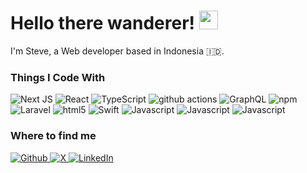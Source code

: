 <!-- Heading -->
<h1> Hello there wanderer! <img src = "https://raw.githubusercontent.com/MartinHeinz/MartinHeinz/master/wave.gif" width = 30px></h1>
<p>
  I'm Steve, a Web developer based in Indonesia 🇮🇩.
</p>


<h3>Things I Code With</h3>
<p>
  <img alt="Next JS" src="https://img.shields.io/badge/-Next_Js-000000?style=flat-square&logo=nextdotjs&logoColor=white">
  <img alt="React" src="https://img.shields.io/badge/-React-45b8d8?style=flat-square&logo=react&logoColor=white" />
  <img alt="TypeScript" src="https://img.shields.io/badge/-TypeScript-007ACC?style=flat-square&logo=typescript&logoColor=white" />
  <img alt="github actions" src="https://img.shields.io/badge/-Github_Actions-2088FF?style=flat-square&logo=github-actions&logoColor=white" />
  <img alt="GraphQL" src="https://img.shields.io/badge/-GraphQL-E10098?style=flat-square&logo=graphql&logoColor=white" />
  
  <img alt="npm" src="https://img.shields.io/badge/-NPM-CB3837?style=flat-square&logo=npm&logoColor=white" />
  <img alt="Laravel" src="https://img.shields.io/badge/-Laravel-FF2D20?style=flat-square&logo=npm&logoColor=white">
  <img alt="html5" src="https://img.shields.io/badge/-HTML5-E34F26?style=flat-square&logo=html5&logoColor=white" />
  <img alt="Swift" src="https://img.shields.io/badge/-Swift-F05138?style=flat-square&logo=swift&logoColor=white">

  <img alt="Javascript" src="https://img.shields.io/badge/-JavaScript-F7DF1E?style=flat-square&logo=javascript&logoColor=black">
  
  <img alt="Javascript" src="https://img.shields.io/badge/-VueJS-4FC08D?style=flat-square&logo=vuedotjs&logoColor=black">
  <img alt="Javascript" src="https://img.shields.io/badge/-NuxtJS-00DC82?style=flat-square&logo=nuxtdotjs&logoColor=black">
</p>
<h3>Where to find me</h3>
<p>
  <a href="https://github.com/stevefrdnt" target="_blank">
    <img alt="Github" src="https://img.shields.io/badge/GitHub-%2312100E.svg?&style=for-the-badge&logo=Github&logoColor=white" />
  </a> 
  <a href="https://twitter.com/thestevefrdnt" target="_blank">
    <img alt="X" src="https://img.shields.io/badge/X%20%2F%20Twitter-%2312100E.svg?&style=for-the-badge&logo=x&logoColor=white" />
  </a> 
  <a href="https://www.linkedin.com/in/stevefrdnt" target="_blank">
    <img alt="LinkedIn" src="https://img.shields.io/badge/linkedin-%230077B5.svg?&style=for-the-badge&logo=linkedin&logoColor=white" />
  </a>
</p>
